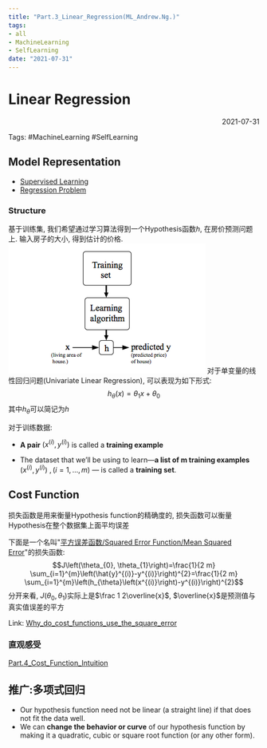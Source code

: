 ```yaml
---
title: "Part.3_Linear_Regression(ML_Andrew.Ng.)"
tags:
- all
- MachineLearning
- SelfLearning
date: "2021-07-31"
---
```

# Linear Regression

<div align="right"> 2021-07-31</div>

Tags: #MachineLearning #SelfLearning

## Model Representation
- [Supervised Learning](notes/2021/2021.8/Part.1_Supervised_Learning(ML_Andrew.Ng.).md)
- [Regression Problem](notes/2021/2021.8/Part.1_Supervised_Learning(ML_Andrew.Ng.).md#Regression)
### Structure
基于训练集, 我们希望通过学习算法得到一个Hypothesis函数$h$, 在房价预测问题上. 输入房子的大小, 得到估计的价格. 
![](notes/2021/2021.7/assets/img_2022-10-15-5.png)
对于单变量的线性回归问题(Univariate Linear Regression), 可以表现为如下形式:
$$ h_\theta(x)=\theta_1 x+\theta_0$$
其中$h_\theta$可以简记为$h$

对于训练数据:

- **A pair** $(x^{(i)} , y^{(i)} )$ is called a **training example**

- The dataset that we’ll be using to learn—**a list of m training examples** $(x^{(i)},y^{(i)})\ , (i=1,...,m)$ — is called a **training set**.


## Cost Function
损失函数是用来衡量Hypothesis function的精确度的, 损失函数可以衡量Hypothesis在整个数据集上面平均误差

下面是一个名叫"[平方误差函数/Squared Error Function/Mean Squared Error](notes/2021/2021.8/Mean_Squared_Error_均方误差.md)"的损失函数:
$$J\left(\theta_{0}, \theta_{1}\right)=\frac{1}{2 m} \sum_{i=1}^{m}\left(\hat{y}^{(i)}-y^{(i)}\right)^{2}=\frac{1}{2 m} \sum_{i=1}^{m}\left(h_{\theta}\left(x^{(i)}\right)-y^{(i)}\right)^{2}$$
分开来看, $J\left(\theta_{0}, \theta_{1}\right)$实际上是$\frac 1 2\overline{x}$, $\overline{x}$是预测值与真实值误差的平方

Link:
[Why_do_cost_functions_use_the_square_error](notes/2021/2021.8/Why_do_cost_functions_use_the_square_error.md)

### 直观感受
[Part.4_Cost_Function_Intuition](notes/2021/2021.8/Part.4_Cost_Function_Intuition(ML_Andrew.Ng.).md)

## 推广:多项式回归
- Our hypothesis function need not be linear (a straight line) if that does not fit the data well.
- We can **change the behavior or curve** of our hypothesis function by making it a quadratic, cubic or square root function (or any other form).